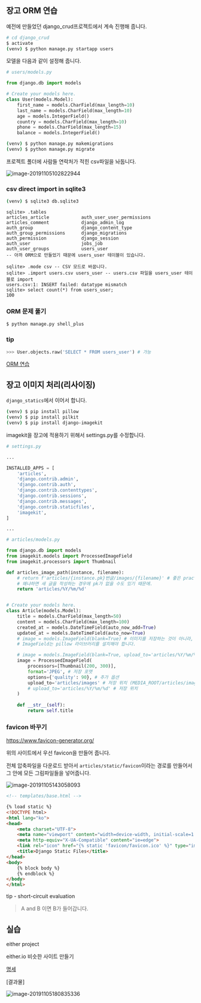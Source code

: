 ## 장고 ORM 연습

예전에 만들었던 django_crud프로젝트에서 계속 진행해 줍니다.



```bash
# cd django_crud
$ activate
(venv) $ python manage.py startapp users

```



모델을 다음과 같이 설정해 줍니다.

```python
# users/models.py

from django.db import models

# Create your models here.
class User(models.Model):
    first_name = models.CharField(max_length=10)
    last_name = models.CharField(max_length=10)
    age = models.IntegerField()
    country = models.CharField(max_length=10)
    phone = models.CharField(max_length=15)
    balance = models.IntegerField()
```



```bash
(venv) $ python manage.py makemigrations
(venv) $ python manage.py migrate
```



프로젝트 폴더에 사람들 연락처가 적힌 csv파일을 놔둡니다.

![image-20191105102822944](2019-11-05_ORM연습.assets/image-20191105102822944.png)

### csv direct import in sqlite3

```bash
(venv) $ sqlite3 db.sqlite3
```

```sqlite
sqlite> .tables
articles_article            auth_user_user_permissions
articles_comment            django_admin_log
auth_group                  django_content_type
auth_group_permissions      django_migrations
auth_permission             django_session
auth_user                   jobs_job
auth_user_groups            users_user
-- 아까 ORM으로 만들었기 때문에 users_user 테이블이 있습니다.

sqlite> .mode csv -- CSV 모드로 바꿉니다.
sqlite> .import users.csv users_user -- users.csv 파일을 users_user 테이블로 import
users.csv:1: INSERT failed: datatype mismatch
sqlite> select count(*) from users_user;
100
```



### ORM 문제 풀기

```bash
$ python manage.py shell_plus
```



### tip

```python
>>> User.objects.raw('SELECT * FROM users_user') # 가능
```



[ORM 연습](ORM구문.md)



## 장고 이미지 처리(리사이징)



`django_statics`에서 이어서 합니다.

```bash
(venv) $ pip install pillow
(venv) $ pip install pilkit
(venv) $ pip install django-imagekit
```



imagekit을 장고에 적용하기 위해서 settings.py를 수정합니다.

```python
# settings.py

...

INSTALLED_APPS = [
    'articles',
    'django.contrib.admin',
    'django.contrib.auth',
    'django.contrib.contenttypes',
    'django.contrib.sessions',
    'django.contrib.messages',
    'django.contrib.staticfiles',
    'imagekit',
]

...
```



```python
# articles/models.py

from django.db import models
from imagekit.models import ProcessedImageField
from imagekit.processors import Thumbnail

def articles_image_path(instance, filename):
    # return f'articles/{instance.pk}번글/images/{filename}' # 좋은 practice가 아닙니다.
    # 왜냐하면 새 글을 작성하는 경우에 pk가 없을 수도 있기 때문에.
    return 'articles/%Y/%m/%d'


# Create your models here.
class Article(models.Model):
    title = models.CharField(max_length=50)
    content = models.CharField(max_length=100)
    created_at = models.DateTimeField(auto_now_add=True)
    updated_at = models.DateTimeField(auto_now=True)
    # image = models.ImageField(blank=True) # 이미지를 저장하는 것이 아니라, 이미지가 있는 경로를 저장하게 됨
    # ImageField는 pillow 라이브러리를 설치해야 합니다.

    # image = models.ImageField(blank=True, upload_to='articles/%Y/%m/%d')
    image = ProcessedImageField(
        processors=[Thumbnail(200, 300)],
        format='JPEG', # 저장 포맷
        options={'quality': 90}, # 추가 옵션
        upload_to='articles/images' # 저장 위치 (MEDIA_ROOT/articles/images)
        # upload_to='articles/%Y/%m/%d' # 저장 위치
    )
    
    def __str__(self):
        return self.title
```



### favicon 바꾸기

 https://www.favicon-generator.org/

위의 사이트에서 우선 favicon을 만들어 줍니다.

전체 압축파일을 다운로드 받아서 `articles/static/favicon`이라는 경로를 만들어서 그 안에 모든 그림파일들을 넣어줍니다.

![image-20191105143058093](2019-11-05_ORM연습.assets/image-20191105143058093.png)

```html
<!-- templates/base.html -->

{% load static %}
<!DOCTYPE html>
<html lang="ko">
<head>
    <meta charset="UTF-8">
    <meta name="viewport" content="width=device-width, initial-scale=1.0">
    <meta http-equiv="X-UA-Compatible" content="ie=edge">
    <link rel="icon" href="{% static 'favicon/favicon.ico' %}" type="image/png">
    <title>Django Static Files</title>
</head>
<body>
    {% block body %}
    {% endblock %}
</body>
</html>
```



tip - short-circuit evaluation

> A and B 이면 B가 들어갑니다.



## 실습

either project

either.io 비슷한 사이트 만들기

[명세](README.md)



[결과물]

![image-20191105180835336](2019-11-05_ORM연습.assets/image-20191105180835336.png)